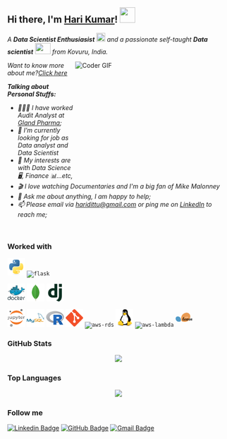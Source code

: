 ## Hi there, I'm [Hari Kumar](https://haridittu.github.io/)! <img src="https://raw.githubusercontent.com/TheDudeThatCode/TheDudeThatCode/master/Assets/Hi.gif" width=35 height=35>

<p>
  <em>
    A <b>Data Scientist Enthusiasist</b> <img src="https://raw.githubusercontent.com/TheDudeThatCode/TheDudeThatCode/master/Assets/Medal.gif" width=20 height=20> and a passionate self-taught <b>Data scientist</b> <img src="https://raw.githubusercontent.com/TheDudeThatCode/TheDudeThatCode/master/Assets/Developer.gif" width=35 height=25> from Kovuru, India.
  </em>
 </p>

<img align="right" alt="Coder GIF" height=250 width=350 src="https://i.pinimg.com/originals/e4/26/70/e426702edf874b181aced1e2fa5c6cde.gif" />

<em> Want to know more about me?[Click here](https://haridittu.github.io/)</em>
<em>
  
**Talking about Personal Stuffs:**

- 👨🏽‍💻 I have worked Audit Analyst at [Gland Pharma](https://www.GlandPharma.com/);
- 💼 I’m currently looking for job as Data analyst and Data Scientist
- 🤔 My interests are with Data Science 🖥️, Finance 📊...etc,
- 🎬 I love watching Documentaries and I'm a big fan of Mike Malonney 
- 💬 Ask me about anything, I am happy to help;
- 📫 Please email via haridittu@gmail.com or ping me on [LinkedIn](https://www.linkedin.com/in/hari-kumar-5b79251b3/) to reach me;
<br/> 
</em>

### Worked with 

<code><img height="40" src="https://raw.githubusercontent.com/devicons/devicon/master/icons/python/python-original.svg" title="python"></code>
<code><img height="40" src="https://www.vectorlogo.zone/logos/pocoo_flask/pocoo_flask-icon.svg" title="flask"></code>

<code><img height="40" src="https://raw.githubusercontent.com/devicons/devicon/master/icons/docker/docker-original-wordmark.svg" title="docker"></code>
<code><img height="40" src="https://raw.githubusercontent.com/devicons/devicon/master/icons/mongodb/mongodb-original.svg" title="mongodb"></code>
<code><img height="40" src="https://raw.githubusercontent.com/devicons/devicon/master/icons/django/django-plain.svg" title="django"></code>

<code><img height="40" src="https://raw.githubusercontent.com/devicons/devicon/master/icons/jupyter/jupyter-original-wordmark.svg" title="jupyter"></code>
<code><img height="40" src="https://raw.githubusercontent.com/devicons/devicon/master/icons/mysql/mysql-original-wordmark.svg" title="mysql"></code>
<code><img height="40" src="https://raw.githubusercontent.com/devicons/devicon/master/icons/r/r-original.svg" title="r"></code>
<code><img height="40" src="https://raw.githubusercontent.com/devicons/devicon/master/icons/git/git-original.svg" title="git"></code>
<code><img height="40" src="https://cdn.worldvectorlogo.com/logos/aws-rds.svg" title="aws-rds"></code>
<code><img height="40" src="https://raw.githubusercontent.com/devicons/devicon/master/icons/linux/linux-original.svg" title="linux"></code>
<code><img height="40" src="https://cdn.worldvectorlogo.com/logos/aws-lambda-1.svg" title="aws-lambda"></code>
<code><img height="40" src="https://raw.githubusercontent.com/github/explore/80688e429a7d4ef2fca1e82350fe8e3517d3494d/topics/scikit-learn/scikit-learn.png" title="sklearn"></code>

### GitHub Stats

<p align="center">
  <a href = "https://github.com/haridittu">
<img src="https://github-readme-stats-aj8vj7k8x.vercel.app/api?username=haridittu&show_icons=true&title_color=ffc857&icon_color=8ac926&text_color=daf7dc&bg_color=151515&count_private=true&include_all_commits=true">
  </a>
 </p>
 
### Top Languages

<p align="center">
<a href = "https://github.com/haridittu">
  <img src="https://github-readme-stats-aj8vj7k8x.vercel.app/api/top-langs/?username=haridittu&layout=compact&title_color=ffc857&icon_color=8ac926&text_color=daf7dc&bg_color=151515&card_width=400">
</a>
</p>

### Follow me

[![Linkedin Badge](https://img.shields.io/badge/-hari%20dittu-blue?style=flat-circle&logo=Linkedin&logoColor=white&link=https://www.linkedin.com/in/hari-kumar-5b79251b3hari-kumar-5b79251b3/)](https://www.linkedin.com/in/hari-kumar/)    [![GitHub Badge](https://img.shields.io/badge/-@haridittu-24292e?style=flat-circle&labelColor=24292e&logo=github&logoColor=white&link=https://github.com/haridittu)](https://github.com/haridittu) [![Gmail Badge](https://img.shields.io/badge/-@haridittu-d54b3d?style=flat-circle&labelColor=d54b3d&logo=gmail&logoColor=white&link=mailto:haridittu@gmail.com)](mailto:haridittu@gmail.com)

